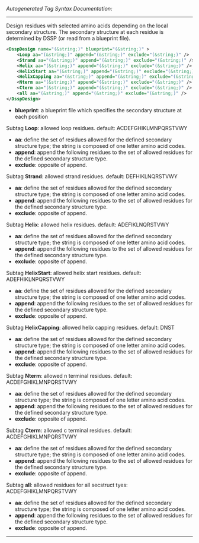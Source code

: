 <!-- THIS IS AN AUTOGENERATED FILE: Don't edit it directly, instead change the schema definition in the code itself. -->

_Autogenerated Tag Syntax Documentation:_

---
Design residues with selected amino acids depending on the local secondary structure. The secondary structure at each residue is determined by DSSP (or read from a blueprint file).

```xml
<DsspDesign name="(&string;)" blueprint="(&string;)" >
    <Loop aa="(&string;)" append="(&string;)" exclude="(&string;)" />
    <Strand aa="(&string;)" append="(&string;)" exclude="(&string;)" />
    <Helix aa="(&string;)" append="(&string;)" exclude="(&string;)" />
    <HelixStart aa="(&string;)" append="(&string;)" exclude="(&string;)" />
    <HelixCapping aa="(&string;)" append="(&string;)" exclude="(&string;)" />
    <Nterm aa="(&string;)" append="(&string;)" exclude="(&string;)" />
    <Cterm aa="(&string;)" append="(&string;)" exclude="(&string;)" />
    <all aa="(&string;)" append="(&string;)" exclude="(&string;)" />
</DsspDesign>
```

-   **blueprint**: a blueprint file which specifies the secondary structure at each position


Subtag **Loop**:   allowed loop residues. default: ACDEFGHIKLMNPQRSTVWY

-   **aa**: define the set of residues allowed for the defined secondary structure type; the string is composed of one letter amino acid codes.
-   **append**: append the following residues to the set of allowed residues for the defined secondary structure type.
-   **exclude**: opposite of append.

Subtag **Strand**:   allowed strand residues. default: DEFHIKLNQRSTVWY

-   **aa**: define the set of residues allowed for the defined secondary structure type; the string is composed of one letter amino acid codes.
-   **append**: append the following residues to the set of allowed residues for the defined secondary structure type.
-   **exclude**: opposite of append.

Subtag **Helix**:   allowed helix residues. default: ADEFIKLNQRSTVWY

-   **aa**: define the set of residues allowed for the defined secondary structure type; the string is composed of one letter amino acid codes.
-   **append**: append the following residues to the set of allowed residues for the defined secondary structure type.
-   **exclude**: opposite of append.

Subtag **HelixStart**:   allowed helix start residues. default: ADEFHIKLNPQRSTVWY

-   **aa**: define the set of residues allowed for the defined secondary structure type; the string is composed of one letter amino acid codes.
-   **append**: append the following residues to the set of allowed residues for the defined secondary structure type.
-   **exclude**: opposite of append.

Subtag **HelixCapping**:   allowed helix capping residues. default: DNST

-   **aa**: define the set of residues allowed for the defined secondary structure type; the string is composed of one letter amino acid codes.
-   **append**: append the following residues to the set of allowed residues for the defined secondary structure type.
-   **exclude**: opposite of append.

Subtag **Nterm**:   allowed n terminal residues. default: ACDEFGHIKLMNPQRSTVWY

-   **aa**: define the set of residues allowed for the defined secondary structure type; the string is composed of one letter amino acid codes.
-   **append**: append the following residues to the set of allowed residues for the defined secondary structure type.
-   **exclude**: opposite of append.

Subtag **Cterm**:   allowed c terminal residues. default: ACDEFGHIKLMNPQRSTVWY

-   **aa**: define the set of residues allowed for the defined secondary structure type; the string is composed of one letter amino acid codes.
-   **append**: append the following residues to the set of allowed residues for the defined secondary structure type.
-   **exclude**: opposite of append.

Subtag **all**:   allowed residues for all secstruct tyes: ACDEFGHIKLMNPQRSTVWY

-   **aa**: define the set of residues allowed for the defined secondary structure type; the string is composed of one letter amino acid codes.
-   **append**: append the following residues to the set of allowed residues for the defined secondary structure type.
-   **exclude**: opposite of append.

---

